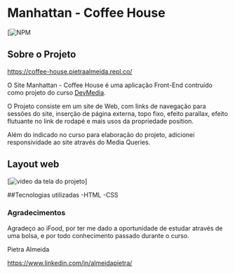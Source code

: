 # Manhattan - Coffee House
[![NPM](https://github.com/almeidapietra/WebCafeteria/blob/main/LICENSE) 

## Sobre o Projeto

https://coffee-house.pietraalmeida.repl.co/

O Site Manhattan - Coffee House é uma aplicação Front-End contruído como projeto do curso [DevMedia](https://www.devmedia.com.br/ "Site do DevMedia"). 

O Projeto consiste em um site de Web, com links de navegação para sessões do site, inserção de página externa, topo fixo, efeito parallax, efeito flutuante no link de rodapé e mais usos da propriedade position.

Além do indicado no curso para elaboração do projeto, adicionei responsividade ao site através do Media Queries.

## Layout web

[<img src="/assets/animacao_webCafeteria.mp4" alt="video da tela do projeto">]

##Tecnologias utilizadas
-HTML
-CSS


### Agradecimentos
Agradeço ao iFood, por ter me dado a oportunidade de estudar através de uma bolsa, e por todo conhecimento passado durante o curso. 


Pietra Almeida


https://www.linkedin.com/in/almeidapietra/
